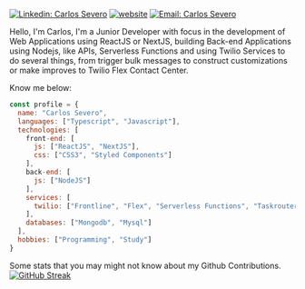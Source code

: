 
[![Linkedin: Carlos Severo](https://img.shields.io/badge/-Carlos-blue?style=flat-square&logo=Linkedin&logoColor=white&link=https://www.linkedin.com/in/carlos-severo-634271162/)](https://www.linkedin.com/in/carlos-severo-634271162/)
[![website](https://img.shields.io/badge/Website-46a2f1.svg?&style=flat-square&logo=Google-Chrome&logoColor=white&link=https://carlossevero.com.br/)](https://carlossevero.com.br/)
[![Email: Carlos Severo](https://img.shields.io/badge/-severo.e.carlos@gmail.com-c14438?style=flat-square&logo=Gmail&logoColor=white&link=mailto:severo.e.carlos@gmail.com)](mailto:severo.e.carlos@gmail.com)

Hello, I'm Carlos, I'm a Junior Developer with focus in the development of Web Applications using ReactJS or NextJS, building Back-end Applications using Nodejs, like APIs, Serverless Functions and using Twilio Services to do several things, from trigger bulk messages to construct customizations or make improves to Twilio Flex Contact Center.

Know me below:
```javascript
const profile = {
  name: "Carlos Severo",
  languages: ["Typescript", "Javascript"],
  technologies: [
    front-end: [
      js: ["ReactJS", "NextJS"],
      css: ["CSS3", "Styled Components"]
    ],
    back-end: [
      js: ["NodeJS"]
    ],
    services: [
      twilio: ["Frontline", "Flex", "Serverless Functions", "Taskrouter", "Studio", "Verify"]
    ],
    databases: ["Mongodb", "Mysql"]
  ],
  hobbies: ["Programming", "Study"]
}
```

Some stats that you may might not know about my Github Contributions.
[![GitHub Streak](https://streak-stats.demolab.com?user=kissinger156&theme=radical&border_radius=10&date_format=j%20M%5B%20Y%5D)](https://git.io/streak-stats)

